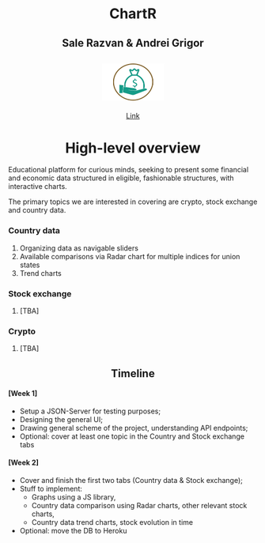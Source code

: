 <h1 align=center> ChartR </h1>
<h2 align=center> Sale Razvan & Andrei Grigor </h2>
<h2 align=center><img src="imagini/homeWallpaper.png" height="75" width="125"></h2>

<p align=center><a href="https://salerazvan.github.io/home">Link</a></p>

<h1 align=center> High-level overview </h1>
Educational platform for curious minds, seeking to present some financial and economic data structured in eligible, fashionable structures, with interactive charts.

The primary topics we are interested in covering are crypto, stock exchange and country data. 

  ### Country data ###
  1) Organizing data as navigable sliders
  2) Available comparisons via Radar chart for multiple indices for union states
  3) Trend charts
  
  ### Stock exchange ###
  1) [TBA]

  ### Crypto ###
  1) [TBA]

<h2 align=center> Timeline </h2>

  #### [Week 1] ####
  - Setup a JSON-Server for testing purposes;
  - Designing the general UI;
  - Drawing general scheme of the project, understanding API endpoints;
  - Optional: cover at least one topic in the Country and Stock exchange tabs

  #### [Week 2] ####
  - Cover and finish the first two tabs (Country data & Stock exchange);
  - Stuff to implement: 
    - Graphs using a JS library,
    - Country data comparison using Radar charts, other relevant stock charts,
    - Country data trend charts, stock evolution in time
  - Optional: move the DB to Heroku
